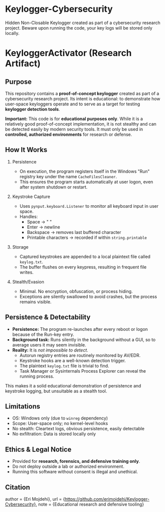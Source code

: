 # Keylogger-Cybersecurity
Hidden Non-Closable Keylogger created as part of a cybersecurity research project. Beware upon running the code, your key logs will be stored only locally.


KeyloggerActivator (Research Artifact)
======================================

Purpose
-------
This repository contains a **proof-of-concept keylogger** created as part of a cybersecurity research project. 
Its intent is educational: to demonstrate how user-space keyloggers operate and to serve as a target for testing 
**keylogger detection tools**.

**Important:** This code is for **educational purposes only**. While it is a relatively good proof-of-concept 
implementation, it is not stealthy and can be detected easily by modern security tools. It must only be used in 
**controlled, authorized environments** for research or defense.


How It Works
------------
1. Persistence
   - On execution, the program registers itself in the Windows "Run" registry key under the name `CacheFilesCleaner`.
   - This ensures the program starts automatically at user logon, even after system shutdown or restart.

2. Keystroke Capture
   - Uses `pynput.keyboard.Listener` to monitor all keyboard input in user space.
   - Handles:
     - Space → " "
     - Enter → newline
     - Backspace → removes last buffered character
     - Printable characters → recorded if within `string.printable`

3. Storage
   - Captured keystrokes are appended to a local plaintext file called `keylog.txt`.
   - The buffer flushes on every keypress, resulting in frequent file writes.

4. Stealth/Evasion
   - Minimal. No encryption, obfuscation, or process hiding.
   - Exceptions are silently swallowed to avoid crashes, but the process remains visible.


Persistence & Detectability
----------------------------
- **Persistence:** The program re-launches after every reboot or logon because of the Run-key entry. 
- **Background task:** Runs silently in the background without a GUI, so to average users it may seem invisible.
- **Reality:** It is *not impossible to detect*. 
  - Autorun registry entries are routinely monitored by AV/EDR. 
  - Keystroke hooks are a well-known detection trigger. 
  - The plaintext `keylog.txt` file is trivial to find. 
  - Task Manager or Sysinternals Process Explorer can reveal the running process.

This makes it a solid educational demonstration of persistence and keystroke logging, but unsuitable as a stealth tool.


Limitations
-----------
- OS: Windows only (due to `winreg` dependency)
- Scope: User-space only; no kernel-level hooks
- No stealth: Cleartext logs, obvious persistence, easily detectable
- No exfiltration: Data is stored locally only


Ethics & Legal Notice
---------------------
- Provided for **research, forensics, and defensive training only**.
- Do not deploy outside a lab or authorized environment.
- Running this software without consent is illegal and unethical.


Citation
--------
  author = {Eri Mojdehi},
  url    = {https://github.com/erimojdehi/Keylogger-Cybersecurity},
  note   = {Educational research and defensive tooling}

